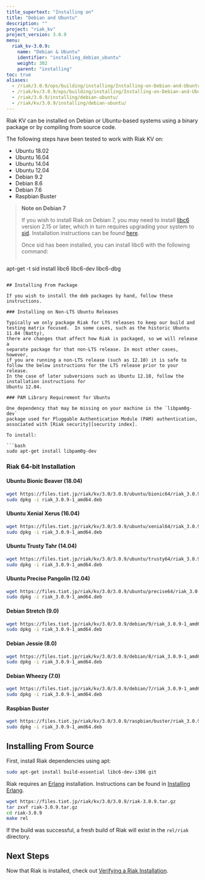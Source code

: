```yaml
---
title_supertext: "Installing on"
title: "Debian and Ubuntu"
description: ""
project: "riak_kv"
project_version: 3.0.9
menu:
  riak_kv-3.0.9:
    name: "Debian & Ubuntu"
    identifier: "installing_debian_ubuntu"
    weight: 302
    parent: "installing"
toc: true
aliases:
  - /riak/3.0.9/ops/building/installing/Installing-on-Debian-and-Ubuntu
  - /riak/kv/3.0.9/ops/building/installing/Installing-on-Debian-and-Ubuntu
  - /riak/3.0.9/installing/debian-ubuntu/
  - /riak/kv/3.0.9/installing/debian-ubuntu/
---
```


[install source index]: {{<baseurl>}}riak/kv/3.0.9/setup/installing/source/
[security index]: {{<baseurl>}}riak/kv/3.0.9/using/security/
[install source erlang]: {{<baseurl>}}riak/kv/3.0.9/setup/installing/source/erlang
[install verify]: {{<baseurl>}}riak/kv/3.0.9/setup/installing/verify

Riak KV can be installed on Debian or Ubuntu-based systems using a binary
package or by compiling from source code.

The following steps have been tested to work with Riak KV on:

- Ubuntu 18.02
- Ubuntu 16.04
- Ubuntu 14.04
- Ubuntu 12.04
- Debian 9.2
- Debian 8.6
- Debian 7.6
- Raspbian Buster

> **Note on Debian 7**
>
> If you wish to install Riak on Debian 7, you may need to install
[libc6](https://packages.debian.org/search?keywords=libc6) version 2.15 or
later, which in turn requires upgrading your system to
[sid](https://www.debian.org/releases/sid/). Installation instructions
can be found
[here](https://wiki.debian.org/DebianUnstable#How_do_I_install_Sid.3F).
>
> Once sid has been installed, you can install libc6 with the following
command:
>
>```bash
apt-get -t sid install libc6 libc6-dev libc6-dbg
```

## Installing From Package

If you wish to install the deb packages by hand, follow these
instructions.

### Installing on Non-LTS Ubuntu Releases

Typically we only package Riak for LTS releases to keep our build and
testing matrix focused.  In some cases, such as the historic Ubuntu 11.04 (Natty),
there are changes that affect how Riak is packaged, so we will release a
separate package for that non-LTS release. In most other cases, however,
if you are running a non-LTS release (such as 12.10) it is safe to
follow the below instructions for the LTS release prior to your release.
In the case of later subversions such as Ubuntu 12.10, follow the installation instructions for
Ubuntu 12.04.

### PAM Library Requirement for Ubuntu

One dependency that may be missing on your machine is the `libpam0g-dev`
package used for Pluggable Authentication Module (PAM) authentication,
associated with [Riak security][security index].

To install:

```bash
sudo apt-get install libpam0g-dev
```

### Riak 64-bit Installation

#### Ubuntu Bionic Beaver (18.04)

```bash
wget https://files.tiot.jp/riak/kv/3.0/3.0.9/ubuntu/bionic64/riak_3.0.9-1_amd64.deb
sudo dpkg -i riak_3.0.9-1_amd64.deb
```

#### Ubuntu Xenial Xerus (16.04)

```bash
wget https://files.tiot.jp/riak/kv/3.0/3.0.9/ubuntu/xenial64/riak_3.0.9-1_amd64.deb
sudo dpkg -i riak_3.0.9-1_amd64.deb
```

#### Ubuntu Trusty Tahr (14.04)

```bash
wget https://files.tiot.jp/riak/kv/3.0/3.0.9/ubuntu/trusty64/riak_3.0.9-1_amd64.deb
sudo dpkg -i riak_3.0.9-1_amd64.deb
```

#### Ubuntu Precise Pangolin (12.04)

```bash
wget https://files.tiot.jp/riak/kv/3.0/3.0.9/ubuntu/precise64/riak_3.0.9-1_amd64.deb
sudo dpkg -i riak_3.0.9-1_amd64.deb
```

#### Debian Stretch (9.0)

```bash
wget https://files.tiot.jp/riak/kv/3.0/3.0.9/debian/9/riak_3.0.9-1_amd64.deb
sudo dpkg -i riak_3.0.9-1_amd64.deb
```

#### Debian Jessie (8.0)

```bash
wget https://files.tiot.jp/riak/kv/3.0/3.0.9/debian/8/riak_3.0.9-1_amd64.deb
sudo dpkg -i riak_3.0.9-1_amd64.deb
```

#### Debian Wheezy (7.0)

```bash
wget https://files.tiot.jp/riak/kv/3.0/3.0.9/debian/7/riak_3.0.9-1_amd64.deb
sudo dpkg -i riak_3.0.9-1_amd64.deb
```

#### Raspbian Buster

```bash
wget https://files.tiot.jp/riak/kv/3.0/3.0.9/raspbian/buster/riak_3.0.9-1_armhf.deb
sudo dpkg -i riak_3.0.9-1_amd64.deb
```


## Installing From Source

First, install Riak dependencies using apt:

```bash
sudo apt-get install build-essential libc6-dev-i386 git
```

Riak requires an [Erlang](http://www.erlang.org/) installation.
Instructions can be found in [Installing Erlang][install source erlang].

```bash
wget https://files.tiot.jp/riak/kv/3.0/3.0.9/riak-3.0.9.tar.gz
tar zxvf riak-3.0.9.tar.gz
cd riak-3.0.9
make rel
```

If the build was successful, a fresh build of Riak will exist in the
`rel/riak` directory.

## Next Steps

Now that Riak is installed, check out [Verifying a Riak Installation][install verify].





